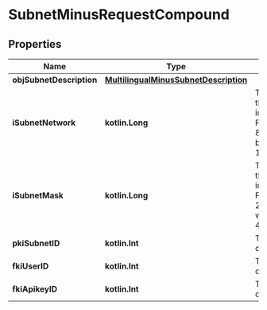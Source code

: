 
# SubnetMinusRequestCompound

## Properties
Name | Type | Description | Notes
------------ | ------------- | ------------- | -------------
**objSubnetDescription** | [**MultilingualMinusSubnetDescription**](MultilingualMinusSubnetDescription.md) |  | 
**iSubnetNetwork** | **kotlin.Long** | The network of the Subnet in integer form. For example 8.8.8.0 would be 134744064 | 
**iSubnetMask** | **kotlin.Long** | The mask of the Subnet  in integer form. For example 255.255.255.0 would be 4294967040 | 
**pkiSubnetID** | **kotlin.Int** | The unique ID of the Subnet |  [optional]
**fkiUserID** | **kotlin.Int** | The unique ID of the User |  [optional]
**fkiApikeyID** | **kotlin.Int** | The unique ID of the Apikey |  [optional]



